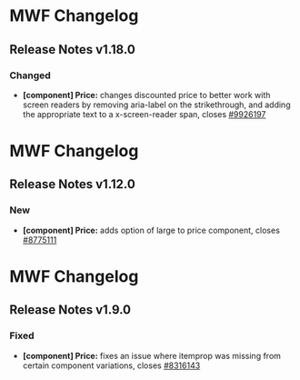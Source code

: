 # MWF Changelog
## Release Notes v1.18.0
### Changed
* **[component] Price:** changes discounted price to better work with screen readers by removing aria-label on the strikethrough, and adding the appropriate text to a x-screen-reader span, closes [#9926197](https://microsoft.visualstudio.com/DefaultCollection/OSGS/_workitems?id=9926197)

# MWF Changelog
## Release Notes v1.12.0
### New
* **[component] Price:** adds option of large to price component, closes [#8775111](https://microsoft.visualstudio.com/DefaultCollection/OSGS/_workitems?id=8775111)

# MWF Changelog
## Release Notes v1.9.0
### Fixed
* **[component] Price:** fixes an issue where itemprop was missing from certain component variations, closes [#8316143](https://microsoft.visualstudio.com/DefaultCollection/OSGS/_workitems?id=8316143)

